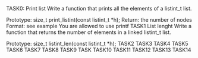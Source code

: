 TASK0: Print list
Write a function that prints all the elements of a listint_t list.

Prototype: size_t print_listint(const listint_t *h);
Return: the number of nodes
Format: see example
You are allowed to use printf
TASK1 List lenght
Write a function that returns the number of elements in a linked listint_t list.

Prototype: size_t listint_len(const listint_t *h);
TASK2
TASK3
TASK4
TASK5
TASK6
TASK7
TASK8
TASK9
TASK
TASK10
TASK11
TASK12
TASK13
TASK14

